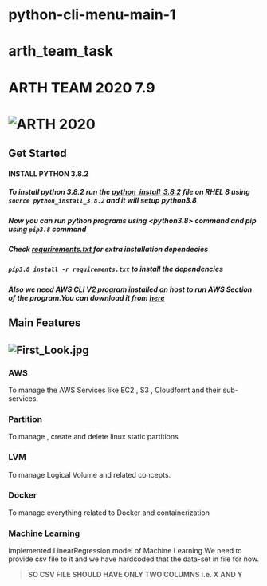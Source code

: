 # python-cli-menu-main-1
# arth_team_task

# ARTH TEAM 2020 7.9
# ![ARTH 2020](https://rightarth.com/images/logo.png)


## Get Started

#### INSTALL PYTHON 3.8.2 
##### To install python 3.8.2 run the [python_install_3.8.2](python_install_3.8.2) file on RHEL 8 using `source python_install_3.8.2` and it will setup python3.8

##### Now you can run python programs using <python3.8> command and pip using `pip3.8` command 

##### Check [requrirements.txt](requirements.txt) for extra installation dependecies

##### `pip3.8 install -r requirements.txt` to install the dependencies

##### Also we need AWS CLI V2 program installed on host to run AWS Section of the program.You can download it from [here](https://docs.aws.amazon.com/cli/latest/userguide/install-cliv2.html)

## Main Features

## ![First_Look.jpg](https://github.com/sauravrana646/arth_team_task/blob/main/Extras/First_Look.jpg?raw=true)

### AWS
To manage the AWS Services like EC2 , S3 , Cloudfornt and their sub-services. 

### Partition
To manage , create and delete linux static partitions

### LVM
To manage Logical Volume and related concepts.

### Docker
To manage everything related to Docker and containerization

### Machine Learning
Implemented LinearRegression model of Machine Learning.We need to provide csv file to it and we have hardcoded that the data-set in file for now.

>**SO CSV FILE SHOULD HAVE ONLY TWO COLUMNS i.e. X AND Y**
